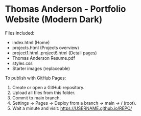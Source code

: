 # Thomas Anderson - Portfolio Website (Modern Dark)

Files included:
- index.html (Home)
- projects.html (Projects overview)
- project1.html..project6.html (Detail pages)
- Thomas Anderson Resume.pdf
- styles.css
- Starter images (replaceable)

To publish with GitHub Pages:
1. Create or open a GitHub repository.
2. Upload all files from this folder.
3. Commit to main branch.
4. Settings → Pages → Deploy from a branch → main → / (root).
5. Wait a minute and visit: https://USERNAME.github.io/REPO/
